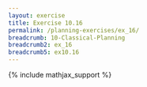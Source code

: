 ```yaml
---
layout: exercise
title: Exercise 10.16
permalink: /planning-exercises/ex_16/
breadcrumb: 10-Classical-Planning
breadcrumb2: ex_16
breadcrumb5: ex10.16
---
```


{% include mathjax_support %}


